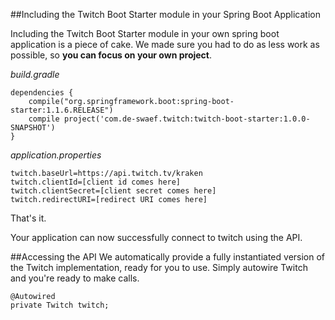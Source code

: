 ##Including the Twitch Boot Starter module in your Spring Boot Application

Including the Twitch Boot Starter module in your own spring boot application is a piece of cake. We made sure you had to do as less work as possible, so **you can focus on your own project**.

*build.gradle*

	
	dependencies {
	    compile("org.springframework.boot:spring-boot-starter:1.1.6.RELEASE")
	    compile project('com.de-swaef.twitch:twitch-boot-starter:1.0.0-SNAPSHOT')
	}

*application.properties*

	twitch.baseUrl=https://api.twitch.tv/kraken
	twitch.clientId=[client id comes here]
	twitch.clientSecret=[client secret comes here]
	twitch.redirectURI=[redirect URI comes here]

That's it.

Your application can now successfully connect to twitch using the API. 

##Accessing the API
We automatically provide a fully instantiated version of the Twitch implementation, ready for you to use. Simply autowire Twitch and you're ready to make calls.

	@Autowired
	private Twitch twitch;